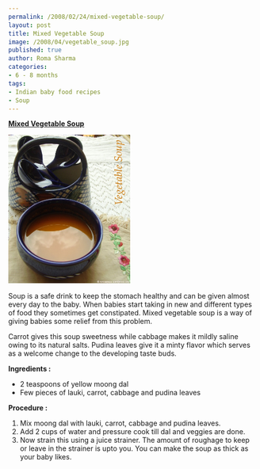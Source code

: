 ```yaml
--- 
permalink: /2008/02/24/mixed-vegetable-soup/
layout: post
title: Mixed Vegetable Soup
image: /2008/04/vegetable_soup.jpg
published: true
author: Roma Sharma
categories: 
- 6 - 8 months
tags:
- Indian baby food recipes
- Soup
---
```

<span style="text-decoration:underline;"><strong>Mixed Vegetable Soup</strong></span>

<a href="/2008/04/vegetable_soup.jpg"><img class="alignnone size-medium wp-image-238" src="/2008/04/vegetable_soup.jpg" alt="" width="246" height="300" /></a>

Soup is a safe drink to keep the stomach healthy and can be given almost every day to the baby. When babies start taking in new and different types of food they sometimes get constipated. Mixed vegetable soup is a way of giving babies some relief from this problem.

Carrot gives this soup sweetness while cabbage makes it mildly saline owing to its natural salts. Pudina leaves give it a minty flavor which serves as a welcome change to the developing taste buds.

<strong>Ingredients :</strong>
<ul>
	<li>2 teaspoons of yellow moong dal</li>
	<li>Few pieces of lauki, carrot, cabbage and pudina leaves</li>
</ul>
<strong>Procedure :</strong>
<ol>
	<li>Mix moong dal with lauki, carrot, cabbage and pudina leaves.</li>
	<li>Add 2 cups of water and pressure cook till dal and veggies are done.</li>
	<li>Now strain this using a juice strainer. The amount of roughage to keep or leave in the strainer is upto you. You can make the soup as thick as your baby likes.</li>
</ol>
